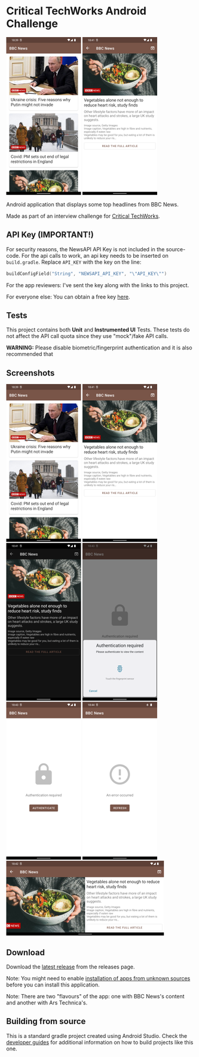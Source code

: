 # Critical TechWorks Android Challenge

![Screenshot](doc/ss1.png "Screenshot")
![Screenshot](doc/ss2.png "Screenshot")

Android application that displays some top headlines from BBC News.

Made as part of an interview challenge for [Critical TechWorks](https://join.criticaltechworks.com/).

## API Key (IMPORTANT!)

For security reasons, the NewsAPI API Key is not included in the source-code. For the api calls to work, an api key needs to be inserted on `build.gradle`. Replace `API_KEY` with the key on the line:
```kotlin
buildConfigField("String", "NEWSAPI_API_KEY", "\"API_KEY\"")
```

For the app reviewers: I've sent the key along with the links to this project.

For everyone else: You can obtain a free key [here](https://newsapi.org/docs/authentication).

## Tests

This project contains both **Unit** and **Instrumented UI** Tests. These tests do not affect the API call quota since they use "mock"/fake API calls.

**WARNING:** Please disable biometric/fingerprint authentication and it is also recommended that

## Screenshots

![Screenshot](doc/ss1.png "Screenshot")
![Screenshot](doc/ss2.png "Screenshot")
![Screenshot](doc/ss3.png "Screenshot")
![Screenshot](doc/ss4.png "Screenshot")
![Screenshot](doc/ss5.png "Screenshot")
![Screenshot](doc/ss6.png "Screenshot")
![Screenshot](doc/ss7.png "Screenshot")

## Download

Download the [latest release](https://github.com/trigonated/CTWTopHeadlines/releases/download/v1.0/CTWTopHeadlines-bbcnews-1_0.apk) from the releases page.

Note: You might need to enable [installation of apps from unknown sources](https://www.wikihow.com/Allow-Apps-from-Unknown-Sources-on-Android) before you can install this application.

Note: There are two "flavours" of the app: one with BBC News's content and another with Ars Technica's.

## Building from source

This is a standard gradle project created using Android Studio. Check the [developer guides](https://developer.android.com/guide/) for additional information on how to build projects like this one.
